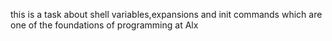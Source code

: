 this is a task about shell variables,expansions and init commands which are one of the foundations of programming at Alx
